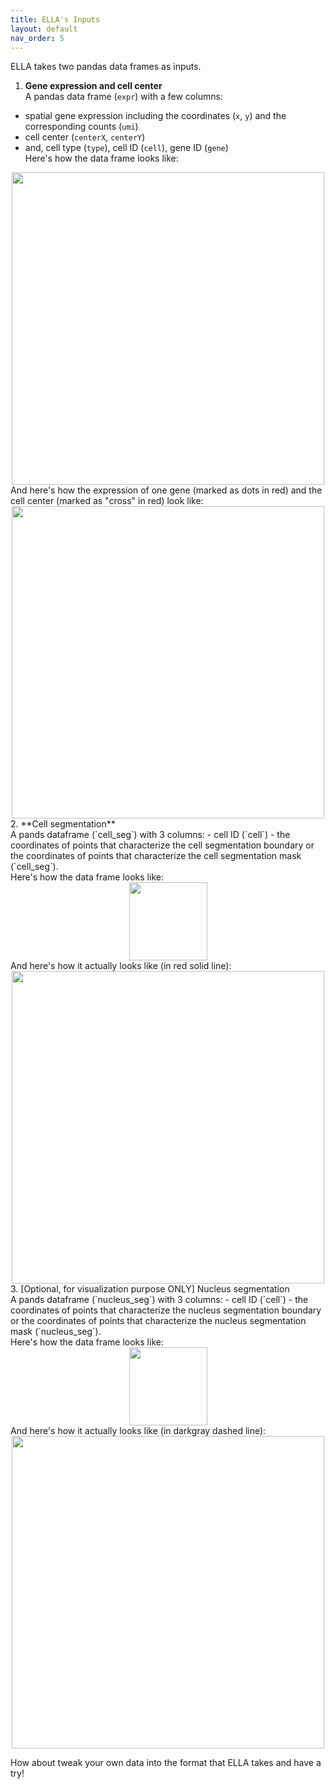 ```yaml
---
title: ELLA's Inputs
layout: default
nav_order: 5
---
```


ELLA takes two pandas data frames as inputs. 

1. **Gene expression and cell center** <br>
    A pandas data frame (`expr`) with a few columns:
  - spatial gene expression including the coordinates (`x`, `y`) and the corresponding counts (`umi`) 
  - cell center (`centerX`, `centerY`)
  - and, cell type (`type`), cell ID (`cell`), gene ID (`gene`)  <br>
    Here's how the data frame looks like:
  <div style="margin: 0 auto; text-align: center;"> 
    <img src="{{ site.baseurl }}/images/input_expr_df.png" width="500" />
  </div>
  And here's how the expression of one gene (marked as dots in red) and the cell center (marked as "cross" in red) look like:
  <div style="margin: 0 auto; text-align: center;"> 
    <img src="{{ site.baseurl }}/images/input_expr.png" width="500" />
  </div>
2. **Cell segmentation** <br>
    A pands dataframe (`cell_seg`) with 3 columns:
  - cell ID (`cell`)
  - the coordinates of points that characterize the cell segmentation boundary or the coordinates of points that characterize the cell segmentation mask (`cell_seg`). <br>
    Here's how the data frame looks like:
  <div style="margin: 0 auto; text-align: center;"> 
    <img src="{{ site.baseurl }}/images/input_cellseg_df.png" width="125" />
  </div>	
  And here's how it actually looks like (in red solid line):
  <div style="margin: 0 auto; text-align: center;"> 
    <img src="{{ site.baseurl }}/images/input_cellseg.png" width="500" />
  </div>	
3. [Optional, for visualization purpose ONLY] Nucleus segmentation <br>
    A pands dataframe (`nucleus_seg`) with 3 columns:
  - cell ID (`cell`)
  - the coordinates of points that characterize the nucleus segmentation boundary or the coordinates of points that characterize the nucleus segmentation mask (`nucleus_seg`). <br>
    Here's how the data frame looks like:
  <div style="margin: 0 auto; text-align: center;"> 
    <img src="{{ site.baseurl }}/images/input_nucleusseg_df.png" width="125" />
  </div>	
  And here's how it actually looks like (in darkgray dashed line):
  <div style="margin: 0 auto; text-align: center;"> 
    <img src="{{ site.baseurl }}/images/input_nucleusseg.png" width="500" />
  </div>	

How about tweak your own data into the format that ELLA takes and have a try!



